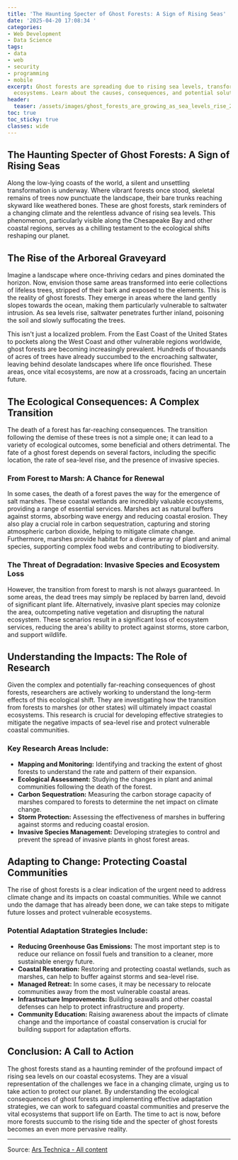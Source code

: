 ```yaml
---
title: 'The Haunting Specter of Ghost Forests: A Sign of Rising Seas'
date: '2025-04-20 17:08:34 '
categories:
- Web Development
- Data Science
tags:
- data
- web
- security
- programming
- mobile
excerpt: Ghost forests are spreading due to rising sea levels, transforming coastal
  ecosystems. Learn about the causes, consequences, and potential solutions.
header:
  teaser: /assets/images/ghost_forests_are_growing_as_sea_levels_rise_20250420170832.jpg
toc: true
toc_sticky: true
classes: wide
---
```


## The Haunting Specter of Ghost Forests: A Sign of Rising Seas

Along the low-lying coasts of the world, a silent and unsettling transformation is underway. Where vibrant forests once stood, skeletal remains of trees now punctuate the landscape, their bare trunks reaching skyward like weathered bones. These are ghost forests, stark reminders of a changing climate and the relentless advance of rising sea levels. This phenomenon, particularly visible along the Chesapeake Bay and other coastal regions, serves as a chilling testament to the ecological shifts reshaping our planet.

## The Rise of the Arboreal Graveyard

Imagine a landscape where once-thriving cedars and pines dominated the horizon. Now, envision those same areas transformed into eerie collections of lifeless trees, stripped of their bark and exposed to the elements. This is the reality of ghost forests. They emerge in areas where the land gently slopes towards the ocean, making them particularly vulnerable to saltwater intrusion. As sea levels rise, saltwater penetrates further inland, poisoning the soil and slowly suffocating the trees.

This isn't just a localized problem. From the East Coast of the United States to pockets along the West Coast and other vulnerable regions worldwide, ghost forests are becoming increasingly prevalent. Hundreds of thousands of acres of trees have already succumbed to the encroaching saltwater, leaving behind desolate landscapes where life once flourished. These areas, once vital ecosystems, are now at a crossroads, facing an uncertain future.

## The Ecological Consequences: A Complex Transition

The death of a forest has far-reaching consequences. The transition following the demise of these trees is not a simple one; it can lead to a variety of ecological outcomes, some beneficial and others detrimental. The fate of a ghost forest depends on several factors, including the specific location, the rate of sea-level rise, and the presence of invasive species.

### From Forest to Marsh: A Chance for Renewal

In some cases, the death of a forest paves the way for the emergence of salt marshes. These coastal wetlands are incredibly valuable ecosystems, providing a range of essential services. Marshes act as natural buffers against storms, absorbing wave energy and reducing coastal erosion. They also play a crucial role in carbon sequestration, capturing and storing atmospheric carbon dioxide, helping to mitigate climate change. Furthermore, marshes provide habitat for a diverse array of plant and animal species, supporting complex food webs and contributing to biodiversity.

### The Threat of Degradation: Invasive Species and Ecosystem Loss

However, the transition from forest to marsh is not always guaranteed. In some areas, the dead trees may simply be replaced by barren land, devoid of significant plant life. Alternatively, invasive plant species may colonize the area, outcompeting native vegetation and disrupting the natural ecosystem. These scenarios result in a significant loss of ecosystem services, reducing the area's ability to protect against storms, store carbon, and support wildlife.

## Understanding the Impacts: The Role of Research

Given the complex and potentially far-reaching consequences of ghost forests, researchers are actively working to understand the long-term effects of this ecological shift. They are investigating how the transition from forests to marshes (or other states) will ultimately impact coastal ecosystems. This research is crucial for developing effective strategies to mitigate the negative impacts of sea-level rise and protect vulnerable coastal communities.

### Key Research Areas Include:

*   **Mapping and Monitoring:** Identifying and tracking the extent of ghost forests to understand the rate and pattern of their expansion.
*   **Ecological Assessment:** Studying the changes in plant and animal communities following the death of the forest.
*   **Carbon Sequestration:** Measuring the carbon storage capacity of marshes compared to forests to determine the net impact on climate change.
*   **Storm Protection:** Assessing the effectiveness of marshes in buffering against storms and reducing coastal erosion.
*   **Invasive Species Management:** Developing strategies to control and prevent the spread of invasive plants in ghost forest areas.

## Adapting to Change: Protecting Coastal Communities

The rise of ghost forests is a clear indication of the urgent need to address climate change and its impacts on coastal communities. While we cannot undo the damage that has already been done, we can take steps to mitigate future losses and protect vulnerable ecosystems.

### Potential Adaptation Strategies Include:

*   **Reducing Greenhouse Gas Emissions:** The most important step is to reduce our reliance on fossil fuels and transition to a cleaner, more sustainable energy future.
*   **Coastal Restoration:** Restoring and protecting coastal wetlands, such as marshes, can help to buffer against storms and sea-level rise.
*   **Managed Retreat:** In some cases, it may be necessary to relocate communities away from the most vulnerable coastal areas.
*   **Infrastructure Improvements:** Building seawalls and other coastal defenses can help to protect infrastructure and property.
*   **Community Education:** Raising awareness about the impacts of climate change and the importance of coastal conservation is crucial for building support for adaptation efforts.

## Conclusion: A Call to Action

The ghost forests stand as a haunting reminder of the profound impact of rising sea levels on our coastal ecosystems. They are a visual representation of the challenges we face in a changing climate, urging us to take action to protect our planet. By understanding the ecological consequences of ghost forests and implementing effective adaptation strategies, we can work to safeguard coastal communities and preserve the vital ecosystems that support life on Earth. The time to act is now, before more forests succumb to the rising tide and the specter of ghost forests becomes an even more pervasive reality.

---

Source: [Ars Technica - All content](https://arstechnica.com/science/2025/04/ghost-forests-are-growing-as-sea-levels-rise/)